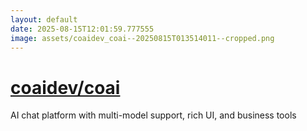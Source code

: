 ```yaml
---
layout: default
date: 2025-08-15T12:01:59.777555
image: assets/coaidev_coai--20250815T013514011--cropped.png
---
```


# [coaidev/coai](https://github.com/coaidev/coai)

AI chat platform with multi-model support, rich UI, and business tools
